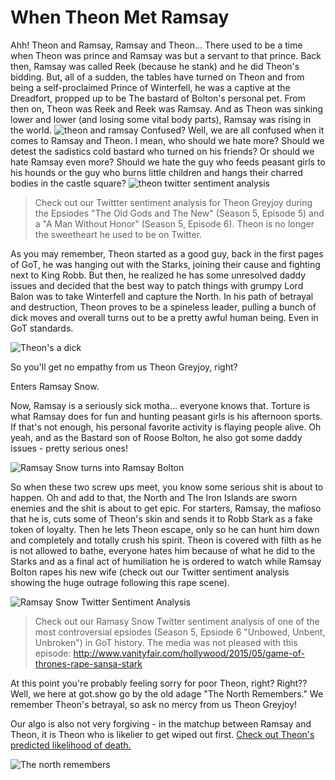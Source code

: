 # When Theon Met Ramsay

Ahh! Theon and Ramsay, Ramsay and Theon... There used to be a time when Theon was prince and Ramsay was but a servant to that prince. Back then, Ramsay was called Reek (because he stank) and he did Theon's bidding. But, all of a sudden, the tables have turned on Theon and from being a self-proclaimed Prince of Winterfell, he was a captive at the Dreadfort, propped up to be The bastard of Bolton's personal pet. From then on, Theon was Reek and Reek was Ramsay. And as Theon was sinking lower and lower (and losing some vital body parts), Ramsay was rising in the world.
![theon and ramsay](https://i.ytimg.com/vi/in0eB7N5pNM/maxresdefault.jpg)
Confused? Well, we are all confused when it comes to Ramsay and Theon. I mean, who should we hate more? Should we detest the sadistics cold bastard who turned on his friends? Or should we hate Ramsay even more? Should we hate the guy who feeds peasant girls to his hounds or the guy who burns little children and hangs their charred bodies in the castle square?
![theon twitter sentiment analysis](http://s24.postimg.org/mzxuyzvb9/Thoen_Grey_Joy_Twitter_Analysis.png)
> Check out our Twittter sentiment analysis for Theon Greyjoy during the Epsiodes "The Old Gods and The New" (Season 5, Episode 5) and a "A Man Without Honor" (Season 5, Episode 6). Theon is no longer the sweetheart he used to be on Twitter.

As you may remember, Theon started as a good guy, back in the first pages of GoT, he was hanging out with the Starks, joining their cause and fighting next to King Robb. But then, he realized he has some unresolved daddy issues and decided that the best way to patch things with grumpy Lord Balon was to take Winterfell and capture the North. In his path of betrayal and destruction, Theon proves to be a spineless leader, pulling a bunch of dick moves and overall turns out to be a pretty awful human being. Even in GoT standards.

![Theon's a dick](http://s2.quickmeme.com/img/2e/2ee74af28689001a0f51cdca42a470b6016587131af6614482fc2355a080bef6.jpg)

So you'll get no empathy from us Theon Greyjoy, right? 

Enters Ramsay Snow.

Now, Ramsay is a seriously sick motha... everyone knows that. Torture is what Ramsay does for fun and hunting peasant girls is his afternoon sports. If that's not enough, his personal favorite activity is flaying people alive. Oh yeah, and as the Bastard son of Roose Bolton, he also got some daddy issues - pretty serious ones!

![Ramsay Snow turns into Ramsay Bolton](http://watchersonthewall.com/wp-content/uploads/2015/12/RamsayHonor.jpg)

So when these two screw ups meet, you know some serious shit is about to happen. Oh and add to that, the North and The Iron Islands are sworn enemies and the shit is about to get epic. For starters, Ramsay, the mafioso that he is, cuts some of Theon's skin and sends it to Robb Stark as a fake token of loyalty. Then he lets Theon escape, only so he can hunt him down and completely and totally crush his spirit. Theon is covered with filth as he is not allowed to bathe, everyone hates him because of what he did to the Starks and as a final act of humiliation he is ordered to watch while Ramsay Bolton rapes his new wife (check out our Twitter sentiment analysis showing the huge outrage following this rape scene).

![Ramsay Snow Twitter Sentiment Analysis](http://s28.postimg.org/o7cgf318t/Ramsay_Beds_Sansa.png)
> Check out our Ramasy Snow Twitter sentiment analysis of one of the most controversial epsiodes (Season 5, Epsiode 6 "Unbowed, Unbent, Unbroken") in GoT history. The media was not pleased with this episode:  http://www.vanityfair.com/hollywood/2015/05/game-of-thrones-rape-sansa-stark

At this point you're probably feeling sorry for poor Theon, right? Right?? Well, we here at got.show go by the old adage "The North Remembers." We remember Theon's betrayal, so ask no mercy from us Theon Greyjoy!

Our algo is also not very forgiving - in the matchup between Ramsay and Theon, it is Theon who is likelier to get wiped out first. [Check out Theon's predicted likelihood of death.](https://www.got.show/characters/Theon%20Greyjoy)

![The north remembers](https://i.ytimg.com/vi/cyTWrPKIZns/maxresdefault.jpg)


